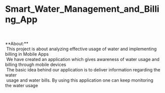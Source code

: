 # Smart_Water_Management_and_Billing_App</br>
</br>
</br>
**About:**</br>
&nbsp;This project is about analyzing effective usage of water and implementing billing in  Mobile Apps</br>
&nbsp;We have created an application which gives awareness of water usage and billing through mobile devices </br>
&nbsp;The basic idea behind our application is to deliver information regarding the water </br>
&nbsp;usage and water bills. By using this application one can keep monitoring the water usage</br>
</br>
